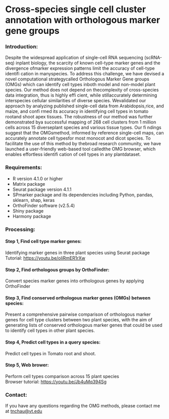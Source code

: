 # Cross-species single cell cluster annotation with orthologous marker gene groups

### Introduction:
Despite the widespread application of single-cell RNA sequencing (scRNA-seq) inplant biology, the scarcity of known cell-type marker genes and the divergence ofmarker expression patterns limit the accuracy of cell-type identifi cation in manyspecies. To address this challenge, we have devised a novel computational strategycalled Orthologous Marker Gene groups (OMGs) which can identify cell types inboth model and non-model plant species. Our method does not depend on thecomplexity of cross-species data integration, thus is highly effi cient, while stillaccurately determining interspecies cellular similarities of diverse species. Wevalidated our approach by analyzing published single-cell data from Arabidopsis,rice, and maize, and confi rmed its accuracy in identifying cell types in tomato rootand shoot apex tissues. The robustness of our method was further demonstrated bya successful mapping of 268 cell clusters from 1 million cells across 15 diverseplant species and various tissue types. Our fi ndings suggest that the OMGsmethod, informed by reference single-cell maps, can accurately annotate cell typesfor most monocot and dicot species. To facilitate the use of this method by thebroad research community, we have launched a user-friendly web-based tool calledthe OMG browser, which enables effortless identifi cation of cell types in any plantdataset.

### Requirements:
* R version 4.1.0 or higher </br>
* Matrix package </br>    
* Seurat package version 4.1.1 </br>
* SPmarker package and its dependencies including Python, pandas, sklearn, shap, keras </br>
* OrthoFinder software (v2.5.4) </br>
* Shiny package </br>
* Harmony package

### Processing:
#### Step 1, Find cell type marker genes:
Identifying marker genes in three plant species using Seurat package
Tutorial: https://youtu.be/oliRmER1rXw

#### Step 2, Find orthologous groups by OrthoFinder:
Convert species marker genes into orthologous genes by applying OrthoFinder

#### Step 3, Find conserved orthologous marker genes (OMGs) between species:
Present a comprehensive pairwise comparison of orthologous marker genes for cell type clusters between two plant species, with the aim of generating lists of conserved orthologous marker genes that could be used to identify cell types in other plant species.

#### Step 4, Predict cell types in a query species:
Predict cell types in Tomato root and shoot.

#### Step 5, Web brower:
Perform cell types comparison across 15 plant species </br>
Browser tutorial: https://youtu.be/Jb4uMq394Sg

### Contact:
If you have any questions regarding the OMG methods, please contact me at tnchau@vt.edu

